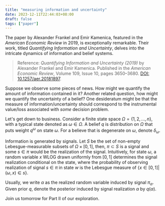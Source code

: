 ```yaml
---
title: "measuring information and uncertainty"
date: 2023-12-11T22:44:03+08:00
draft: false
tags: ["paper"]
---
```


The paper by Alexander Frankel and Emir Kamenica, featured in the *American Economic Review* in 2019, is exceptionally remarkable. Their work, titled *Quantifying Information and Uncertainty*, delves into the intricate dynamics of information and belief systems.

> Reference: *Quantifying Information and Uncertainty (2019)* by Alexander Frankel and Emir Kamenica. Published in the *American Economic Review*, Volume 109, Issue 10, pages 3650–3680. [DOI: 10.1257/aer.20181897](https://doi.org/10.1257/aer.20181897).

Suppose we observe some pieces of news. How might we quantify the amount of information contained in it? Another related question, how might we quantify the uncertainty of a belief? One desideratum might be that the measure of information/uncertainty should correspond to the instrumental value/loss associated with *some* decision problem.

Let's get down to business. Consider a finite state space $\Omega = \{1, 2, ..., n\}$, with a typical state denoted as $\omega \in \Omega$. A belief $q$ is distribution on $\Omega$ that puts weight $q^\omega$ on state $\omega$. For a believe that is degenerate on $\omega$, denote $\delta_\omega$.

Information is generated by signals. Let $S$ be the set of non-empty Lebesgue-measurable subsets of $\Omega \times [0, 1]$, then, $\pi \subset S$ is a signal and some $s\in \pi$ would be the realization of the signal. Intuitively, for state $\omega$, a random variable $x$ WLOG drawn uniformly from $[0, 1]$ determines the signal realization conditional on the state, where the probability of observing realization of signal $s\in \pi$ in state $w$ is the Lebesgue measure of $\{x \in [0, 1]|(\omega, x)\in s\}$.

Usually, we write $\alpha$ as the realized random variable induced by signal $\pi_\alpha$. Given prior $q$, denote the posterior induced by signal realization $\alpha$ by $q(\alpha)$.

Join us tomorrow for Part II of our exploration.
